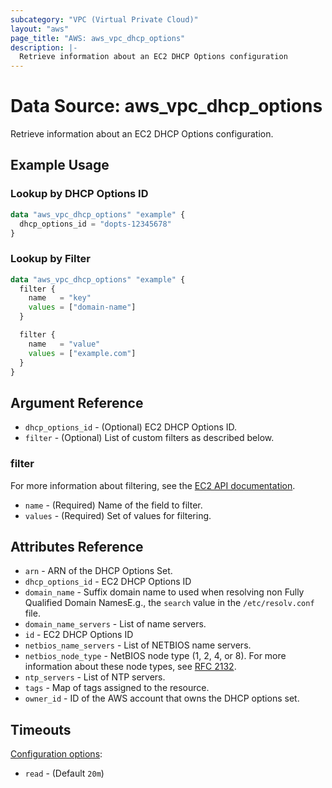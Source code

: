 ```yaml
---
subcategory: "VPC (Virtual Private Cloud)"
layout: "aws"
page_title: "AWS: aws_vpc_dhcp_options"
description: |-
  Retrieve information about an EC2 DHCP Options configuration
---
```


# Data Source: aws_vpc_dhcp_options

Retrieve information about an EC2 DHCP Options configuration.

## Example Usage

### Lookup by DHCP Options ID

```terraform
data "aws_vpc_dhcp_options" "example" {
  dhcp_options_id = "dopts-12345678"
}
```

### Lookup by Filter

```terraform
data "aws_vpc_dhcp_options" "example" {
  filter {
    name   = "key"
    values = ["domain-name"]
  }

  filter {
    name   = "value"
    values = ["example.com"]
  }
}
```

## Argument Reference

* `dhcp_options_id` - (Optional) EC2 DHCP Options ID.
* `filter` - (Optional) List of custom filters as described below.

### filter

For more information about filtering, see the [EC2 API documentation](https://docs.aws.amazon.com/AWSEC2/latest/APIReference/API_DescribeDhcpOptions.html).

* `name` - (Required) Name of the field to filter.
* `values` - (Required) Set of values for filtering.

## Attributes Reference

* `arn` - ARN of the DHCP Options Set.
* `dhcp_options_id` - EC2 DHCP Options ID
* `domain_name` - Suffix domain name to used when resolving non Fully Qualified Domain NamesE.g., the `search` value in the `/etc/resolv.conf` file.
* `domain_name_servers` - List of name servers.
* `id` - EC2 DHCP Options ID
* `netbios_name_servers` - List of NETBIOS name servers.
* `netbios_node_type` - NetBIOS node type (1, 2, 4, or 8). For more information about these node types, see [RFC 2132](http://www.ietf.org/rfc/rfc2132.txt).
* `ntp_servers` - List of NTP servers.
* `tags` - Map of tags assigned to the resource.
* `owner_id` - ID of the AWS account that owns the DHCP options set.

## Timeouts

[Configuration options](https://developer.hashicorp.com/terraform/language/resources/syntax#operation-timeouts):

- `read` - (Default `20m`)
